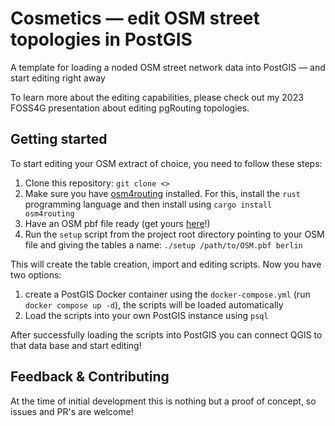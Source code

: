 # Cosmetics — edit OSM street topologies in PostGIS

A template for loading a noded OSM street network data into PostGIS — and start editing right away

To learn more about the editing capabilities, please check out my 2023 FOSS4G presentation about editing pgRouting topologies.

## Getting started

To start editing your OSM extract of choice, you need to follow these steps:

  1. Clone this repository: `git clone <>`
  2. Make sure you have [osm4routing]() installed. For this, install the `rust` programming language and then install using `cargo install osm4routing`
  3. Have an OSM pbf file ready (get yours [here](http://download.geofabrik.de)!)
  4. Run the `setup` script from the project root directory pointing to your OSM file and giving the tables a name: `./setup /path/to/OSM.pbf berlin`

This will create the table creation, import and editing scripts. Now you have two options:
  1. create a PostGIS Docker container using the `docker-compose.yml` (run `docker compose up -d`), the scripts will be loaded automatically
  2. Load the scripts into your own PostGIS instance using `psql`

After successfully loading the scripts into PostGIS you can connect QGIS to that data base and start editing!

## Feedback & Contributing

At the time of initial development this is nothing but a proof of concept, so issues and PR's are welcome! 

